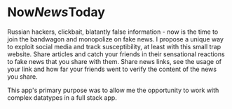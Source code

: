 # Now<em>News</em>Today

Russian hackers, clickbait, blatantly false information - now is the time to join the bandwagon and monopolize on fake news. I propose a unique way to exploit social media and track susceptibility, at least with this small trap website. Share articles and catch your friends in their sensational reactions to fake news that you share with them. Share news links, see the usage of your link and how far your friends went to verify the content of the news you share.

This app's primary purpose was to allow me the opportunity to work with complex datatypes in a full stack app.
